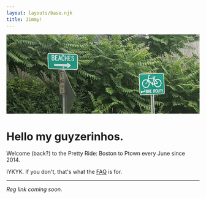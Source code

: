 ```yaml
---
layout: layouts/base.njk
title: Jimmy!
---
```


![Image of two road signs in front of lush foliage. One reads "BIKE ROUTE" and the other "BEACHES"](./img/home_hero.png)

# Hello my guyzerinhos.

Welcome (back?) to the Pretty Ride: Boston to Ptown every June since 2014.

IYKYK. If you don't, that's what the [FAQ](/faq/) is for.

-------

_Reg link coming soon._
